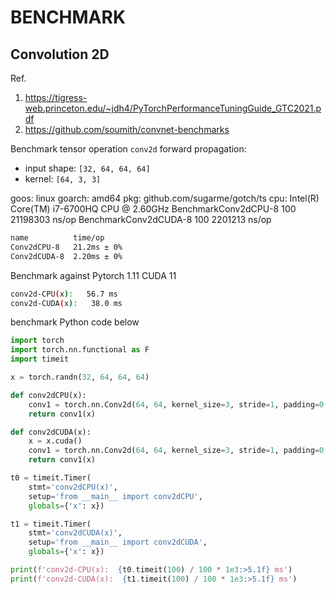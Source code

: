 # BENCHMARK

## Convolution 2D

Ref.
1. https://tigress-web.princeton.edu/~jdh4/PyTorchPerformanceTuningGuide_GTC2021.pdf
2. https://github.com/soumith/convnet-benchmarks

Benchmark tensor operation `conv2d` forward propagation:
- input shape: `[32, 64, 64, 64]`
- kernel:            `[64, 3, 3]`

goos: linux
goarch: amd64
pkg: github.com/sugarme/gotch/ts
cpu: Intel(R) Core(TM) i7-6700HQ CPU @ 2.60GHz
BenchmarkConv2dCPU-8                 100          21198303 ns/op
BenchmarkConv2dCUDA-8                100           2201213 ns/op

```bash
name          time/op
Conv2dCPU-8   21.2ms ± 0%
Conv2dCUDA-8  2.20ms ± 0%
```

Benchmark against Pytorch 1.11 CUDA 11 

```bash
conv2d-CPU(x):   56.7 ms
conv2d-CUDA(x):   38.0 ms
```

benchmark Python code below

```python
import torch
import torch.nn.functional as F
import timeit

x = torch.randn(32, 64, 64, 64)

def conv2dCPU(x):
    conv1 = torch.nn.Conv2d(64, 64, kernel_size=3, stride=1, padding=0, bias=False)
    return conv1(x)

def conv2dCUDA(x):
    x = x.cuda()
    conv1 = torch.nn.Conv2d(64, 64, kernel_size=3, stride=1, padding=0, bias=False).cuda()
    return conv1(x)

t0 = timeit.Timer(
    stmt='conv2dCPU(x)',
    setup='from __main__ import conv2dCPU',
    globals={'x': x})

t1 = timeit.Timer(
    stmt='conv2dCUDA(x)',
    setup='from __main__ import conv2dCUDA',
    globals={'x': x})

print(f'conv2d-CPU(x):  {t0.timeit(100) / 100 * 1e3:>5.1f} ms')
print(f'conv2d-CUDA(x):  {t1.timeit(100) / 100 * 1e3:>5.1f} ms')
```
